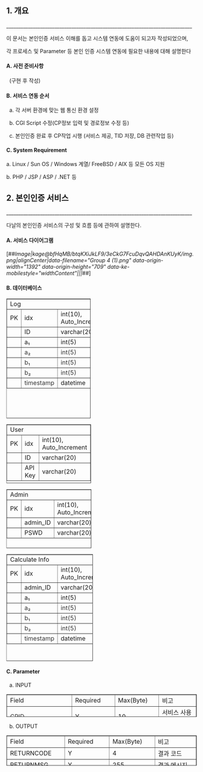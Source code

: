 ## 1\. 개요

\_\_\_\_\_\_\_\_\_\_\_\_\_\_\_\_\_\_\_\_\_\_\_\_\_\_\_\_\_\_\_\_\_\_\_\_\_\_\_\_\_\_\_\_\_\_\_\_\_\_\_\_\_\_\_\_\_\_\_\_\_\_\_\_\_\_\_\_\_\_\_\_\_\_\_\_\_

이 문서는 본인인증 서비스 이해를 돕고 시스템 연동에 도움이 되고자 작성되었으며,

각 프로세스 및 Parameter 등 본인 인증 시스템 연동에 필요한 내용에 대해 설명한다

#### A. 사전 준비사항

  (구현 후 작성)

#### B. 서비스 연동 순서

  a. 각 서버 환경에 맞는 웹 통신 환경 설정

  b. CGI Script 수정(CP정보 입력 및 경로정보 수정 등)

  c. 본인인증 완료 후 CP작업 시행 (서비스 제공, TID 저장, DB 관련작업 등)

#### C. System Requirement

a. Linux / Sun OS / Windows 계열/ FreeBSD / AIX 등 모든 OS 지원

b. PHP / JSP / ASP / .NET 등

## 2\. 본인인증 서비스

\_\_\_\_\_\_\_\_\_\_\_\_\_\_\_\_\_\_\_\_\_\_\_\_\_\_\_\_\_\_\_\_\_\_\_\_\_\_\_\_\_\_\_\_\_\_\_\_\_\_\_\_\_\_\_\_\_\_\_\_\_\_\_\_\_\_\_\_\_\_\_\_\_\_\_\_\_

다날의 본인인증 서비스의 구성 및 흐름 등에 관하여 설명한다.

#### A. 서비스 다이어그램

[##_Image|kage@bfHqMB/btqKXiJkLF9/3eCkG7FcuDqvQAHDAnKUyK/img.png|alignCenter|data-filename="Group 4 (1).png" data-origin-width="1392" data-origin-height="709" data-ke-mobilestyle="widthContent"|||_##]

#### B. 데이터베이스

<table style="border-collapse: collapse; width: 44.1813%; height: 317px;" border="1" data-ke-style="style13"><tbody><tr style="height: 20px;"><td style="width: 33.3333%; height: 20px;" colspan="3">Log</td></tr><tr style="height: 20px;"><td style="width: 33.3333%; height: 20px;">PK</td><td style="width: 33.3333%; height: 20px;">idx</td><td style="width: 33.3333%; height: 20px;">int(10), Auto_Increment</td></tr><tr style="height: 20px;"><td style="width: 33.3333%; height: 20px;">&nbsp;</td><td style="width: 33.3333%; height: 20px;">ID</td><td style="width: 33.3333%; height: 20px;">varchar(20)</td></tr><tr style="height: 20px;"><td style="width: 33.3333%; height: 20px;">&nbsp;</td><td style="width: 33.3333%; height: 20px;"><span>a₁<br></span></td><td style="width: 33.3333%; height: 20px;">int(5)</td></tr><tr style="height: 20px;"><td style="width: 33.3333%; height: 20px;">&nbsp;</td><td style="width: 33.3333%; height: 20px;"><span style="color: #333333;">a₂<span></span></span></td><td style="width: 33.3333%; height: 20px;"><span style="color: #333333;">int(5)</span></td></tr><tr style="height: 20px;"><td style="width: 33.3333%; height: 20px;">&nbsp;</td><td style="width: 33.3333%; height: 20px;"><span style="color: #333333;">b₁<span></span></span></td><td style="width: 33.3333%; height: 20px;"><span style="color: #333333;">int(5)</span></td></tr><tr style="height: 20px;"><td style="width: 33.3333%; height: 20px;">&nbsp;</td><td style="width: 33.3333%; height: 20px;"><span style="color: #333333;">b₂</span></td><td style="width: 33.3333%; height: 20px;"><span style="color: #333333;">int(5)</span></td></tr><tr><td style="width: 33.3333%;">&nbsp;</td><td style="width: 33.3333%;"><span style="color: #333333;">timestamp</span></td><td style="width: 33.3333%;">datetime</td></tr></tbody></table>

<table style="border-collapse: collapse; width: 44.384%; height: 156px;" border="1" data-ke-style="style13"><tbody><tr style="height: 20px;"><td style="width: 99.9999%; height: 20px;" colspan="3">User</td></tr><tr style="height: 20px;"><td style="width: 33.3333%; height: 20px;">PK</td><td style="width: 33.3333%; height: 20px;">idx</td><td style="width: 33.3333%; height: 20px;">int(10), Auto_Increment</td></tr><tr style="height: 20px;"><td style="width: 33.3333%; height: 20px;">&nbsp;</td><td style="width: 33.3333%; height: 20px;">ID</td><td style="width: 33.3333%; height: 20px;">varchar(20)</td></tr><tr style="height: 20px;"><td style="width: 33.3333%; height: 20px;">&nbsp;</td><td style="width: 33.3333%; height: 20px;"><span>API Key</span></td><td style="width: 33.3333%; height: 20px;">varchar(20)</td></tr></tbody></table>

<table style="border-collapse: collapse; width: 44.6512%; height: 156px;" border="1" data-ke-style="style13"><tbody><tr style="height: 20px;"><td style="width: 99.9999%; height: 20px;" colspan="3">Admin</td></tr><tr style="height: 20px;"><td style="width: 33.3333%; height: 20px;">PK</td><td style="width: 33.3333%; height: 20px;">idx</td><td style="width: 33.3333%; height: 20px;">int(10), Auto_Increment</td></tr><tr style="height: 20px;"><td style="width: 33.3333%; height: 20px;">&nbsp;</td><td style="width: 33.3333%; height: 20px;">admin_ID</td><td style="width: 33.3333%; height: 20px;">varchar(20)</td></tr><tr style="height: 20px;"><td style="width: 33.3333%; height: 20px;">&nbsp;</td><td style="width: 33.3333%; height: 20px;">PSWD</td><td style="width: 33.3333%; height: 20px;">varchar(20)</td></tr></tbody></table>

<table style="border-collapse: collapse; width: 45.3488%; height: 283px;" border="1" data-ke-style="style13"><tbody><tr style="height: 20px;"><td style="width: 33.3333%; height: 20px;" colspan="3">Calculate Info</td></tr><tr style="height: 20px;"><td style="width: 33.3333%; height: 20px;">PK</td><td style="width: 33.3333%; height: 20px;">idx</td><td style="width: 33.3333%; height: 20px;">int(10), Auto_Increment</td></tr><tr style="height: 20px;"><td style="width: 33.3333%; height: 20px;">&nbsp;</td><td style="width: 33.3333%; height: 20px;">admin_ID</td><td style="width: 33.3333%; height: 20px;">varchar(20)</td></tr><tr style="height: 20px;"><td style="width: 33.3333%; height: 20px;">&nbsp;</td><td style="width: 33.3333%; height: 20px;"><span>a₁<br></span></td><td style="width: 33.3333%; height: 20px;">int(5)</td></tr><tr style="height: 20px;"><td style="width: 33.3333%; height: 20px;">&nbsp;</td><td style="width: 33.3333%; height: 20px;"><span style="color: #333333;">a₂</span></td><td style="width: 33.3333%; height: 20px;"><span style="color: #333333;">int(5)</span></td></tr><tr style="height: 20px;"><td style="width: 33.3333%; height: 20px;">&nbsp;</td><td style="width: 33.3333%; height: 20px;"><span style="color: #333333;">b₁</span></td><td style="width: 33.3333%; height: 20px;"><span style="color: #333333;">int(5)</span></td></tr><tr style="height: 20px;"><td style="width: 33.3333%; height: 20px;">&nbsp;</td><td style="width: 33.3333%; height: 20px;"><span style="color: #333333;">b₂</span></td><td style="width: 33.3333%; height: 20px;"><span style="color: #333333;">int(5)</span></td></tr><tr style="height: 20px;"><td style="width: 33.3333%; height: 20px;">&nbsp;</td><td style="width: 33.3333%; height: 20px;"><span style="color: #333333;">timestamp</span></td><td style="width: 33.3333%; height: 20px;">datetime</td></tr></tbody></table>

#### C. Parameter

  a. INPUT

<table style="border-collapse: collapse; width: 100%; height: 60px;" border="1" data-ke-style="style12"><tbody><tr style="height: 20px;"><td style="width: 25%; height: 20px;">Field</td><td style="width: 25%; height: 20px;">Required</td><td style="width: 25%; height: 20px;">Max(Byte)</td><td style="width: 25%; height: 20px;">비고</td></tr><tr><td style="width: 25%;"><span style="color: #333333;">CPID</span></td><td style="width: 25%;">Y</td><td style="width: 25%;">10</td><td style="width: 25%;">서비스 사용자 ID</td></tr><tr style="height: 20px;"><td style="width: 25%; height: 20px;">ORIGIN_MONEY</td><td style="width: 25%; height: 20px;">Y</td><td style="width: 25%; height: 20px;">2</td><td style="width: 25%; height: 20px;">원화</td></tr><tr style="height: 20px;"><td style="width: 25%; height: 20px;">EXCHANGE_MONEY</td><td style="width: 25%; height: 20px;">Y</td><td style="width: 25%; height: 20px;">2</td><td style="width: 25%; height: 20px;">페이코인</td></tr><tr><td style="width: 25%;">CHANGE_TYPE</td><td style="width: 25%;">Y</td><td style="width: 25%;">2</td><td style="width: 25%;">살 때 / 팔 때</td></tr></tbody></table>

  b. OUTPUT

<table style="border-collapse: collapse; width: 100%; height: 80px;" border="1" data-ke-style="style12"><tbody><tr style="height: 20px;"><td style="width: 25%; height: 20px;">Field</td><td style="width: 25%; height: 20px;">Required</td><td style="width: 25%; height: 20px;">Max(Byte)</td><td style="width: 25%; height: 20px;">비고</td></tr><tr style="height: 20px;"><td style="width: 25%; height: 20px;">RETURNCODE</td><td style="width: 25%; height: 20px;">Y</td><td style="width: 25%; height: 20px;">4</td><td style="width: 25%; height: 20px;">결과 코드</td></tr><tr style="height: 20px;"><td style="width: 25%; height: 20px;">RETURNMSG</td><td style="width: 25%; height: 20px;">Y</td><td style="width: 25%; height: 20px;">255</td><td style="width: 25%; height: 20px;">결과 메시지</td></tr><tr style="height: 20px;"><td style="width: 25%; height: 20px;">EXCHANGE_RATE</td><td style="width: 25%; height: 20px;">Y</td><td style="width: 25%; height: 20px;">10</td><td style="width: 25%; height: 20px;">결과 환율</td></tr></tbody></table>

